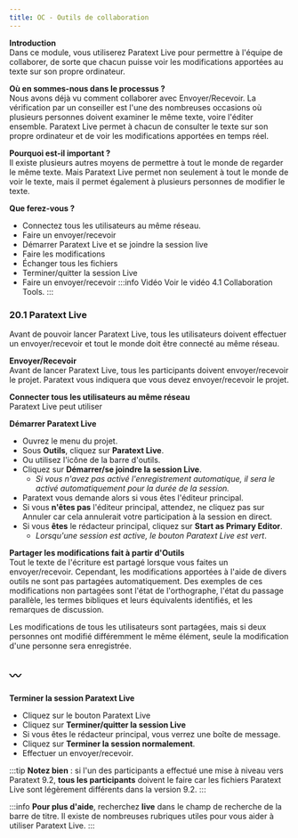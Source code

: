```yaml
---
title: OC - Outils de collaboration
---
```

**Introduction**  
Dans ce module, vous utiliserez Paratext Live pour permettre à l'équipe de collaborer, de sorte que chacun puisse voir les modifications apportées au texte sur son propre ordinateur.

**Où en sommes-nous dans le processus ?**  
Nous avons déjà vu comment collaborer avec Envoyer/Recevoir. La vérification par un conseiller est l'une des nombreuses occasions où plusieurs personnes doivent examiner le même texte, voire l'éditer ensemble. Paratext Live permet à chacun de consulter le texte sur son propre ordinateur et de voir les modifications apportées en temps réel.

**Pourquoi est-il important ?**  
Il existe plusieurs autres moyens de permettre à tout le monde de regarder le même texte. Mais Paratext Live permet non seulement à tout le monde de voir le texte, mais il permet également à plusieurs personnes de modifier le texte.

**Que ferez-vous ?**  
-  Connectez tous les utilisateurs au même réseau.
-  Faire un envoyer/recevoir
-  Démarrer Paratext Live et se joindre la session live
-  Faire les modifications
-  Échanger tous les fichiers
-  Terminer/quitter la session Live
-  Faire un envoyer/recevoir
:::info Vidéo
Voir le vidéo 4.1 Collaboration Tools.
:::
### 20.1 Paratext Live

Avant de pouvoir lancer Paratext Live, tous les utilisateurs doivent effectuer un envoyer/recevoir et tout le monde doit être connecté au même réseau.

**Envoyer/Recevoir**  
Avant de lancer Paratext Live, tous les participants doivent envoyer/recevoir le projet. Paratext vous indiquera que vous devez envoyer/recevoir le projet.

**Connecter tous les utilisateurs au même réseau**  
Paratext Live peut utiliser

**Démarrer Paratext Live**  
-  Ouvrez le menu du projet.
-  Sous **Outils**, cliquez sur **Paratext Live**.
-  Ou utilisez l'icône de la barre d'outils.
-  Cliquez sur **Démarrer/se joindre la session Live**. 
   -  *Si vous n'avez pas activé l'enregistrement automatique, il sera le activé automatiquement pour la durée de la session.*
-  Paratext vous demande alors si vous êtes l'éditeur principal.
-  Si vous **n'êtes pas** l'éditeur principal, attendez, ne cliquez pas sur Annuler car cela annulerait votre participation à la session en direct.
-  Si vous **êtes** le rédacteur principal, cliquez sur **Start as Primary Editor**.  
   -  *Lorsqu'une session est active, le bouton Paratext Live est vert*.

**Partager les modifications fait à partir d'Outils**  
Tout le texte de l'écriture est partagé lorsque vous faites un envoyer/recevoir. Cependant, les modifications apportées à l'aide de divers outils ne sont pas partagées automatiquement. Des exemples de ces modifications non partagées sont l'état de l'orthographe, l'état du passage parallèle, les termes bibliques et leurs équivalents identifiés, et les remarques de discussion.

Les modifications de tous les utilisateurs sont partagées, mais si deux personnes ont modifié différemment le même élément, seule la modification d'une personne sera enregistrée.

〰️
----

**Terminer la session Paratext Live**  
-  Cliquez sur le bouton Paratext Live
-  Cliquez sur **Terminer/quitter la session Live**
-  Si vous êtes le rédacteur principal, vous verrez une boîte de message.
-  Cliquez sur **Terminer la session normalement**.
-  Effectuer un envoyer/recevoir.

:::tip
**Notez bien** : si l'un des participants a effectué une mise à niveau vers Paratext 9.2, **tous les participants** doivent le faire car les fichiers Paratext Live sont légèrement différents dans la version 9.2.
:::

:::info
**Pour plus d'aide**, recherchez **live** dans le champ de recherche de la barre de titre. Il existe de nombreuses rubriques utiles pour vous aider à utiliser Paratext Live.
:::
